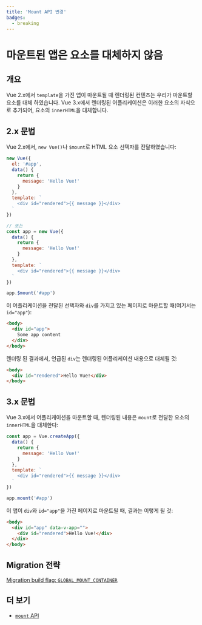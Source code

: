 ```yaml
---
title: 'Mount API 변경'
badges:
  - breaking
---
```


# 마운트된 앱은 요소를 대체하지 않음 <MigrationBadges :badges="$frontmatter.badges" />

## 개요

Vue 2.x에서 `template`을 가진 앱이 마운트될 때 렌더링된 컨텐츠는 우리가 마운트할 요소를 대체 하였습니다. Vue 3.x에서 렌더링된 어플리케이션은 이러한 요소의 자식으로 추가되어, 요소의 `innerHTML`을 대체합니다.

## 2.x 문법

Vue 2.x에서, `new Vue()`나 `$mount`로 HTML 요소 선택자를 전달하였습니다:

```js
new Vue({
  el: '#app',
  data() {
    return {
      message: 'Hello Vue!'
    }
  },
  template: `
    <div id="rendered">{{ message }}</div>
  `
})

// 또는
const app = new Vue({
  data() {
    return {
      message: 'Hello Vue!'
    }
  },
  template: `
    <div id="rendered">{{ message }}</div>
  `
})

app.$mount('#app')
```

이 어플리케이션을 전달된 선택자와 `div`를 가지고 있는 페이지로 마운트할 때(여기서는 `id="app"`):

```html
<body>
  <div id="app">
    Some app content
  </div>
</body>
```

렌더링 된 결과에서, 언급된 `div`는 렌더링된 어플리케이션 내용으로 대체될 것:

```html
<body>
  <div id="rendered">Hello Vue!</div>
</body>
```

## 3.x 문법

Vue 3.x에서 어플리케이션을 마운트할 때, 렌더링된 내용은 `mount`로 전달한 요소의 `innerHTML`을 대체한다:

```js
const app = Vue.createApp({
  data() {
    return {
      message: 'Hello Vue!'
    }
  },
  template: `
    <div id="rendered">{{ message }}</div>
  `
})

app.mount('#app')
```

이 앱이 `div`와 `id="app"`을 가진 페이지로 마운트될 때, 결과는 이렇게 될 것:

```html
<body>
  <div id="app" data-v-app="">
    <div id="rendered">Hello Vue!</div>
  </div>
</body>
```

## Migration 전략

[Migration build flag: `GLOBAL_MOUNT_CONTAINER`](migration-build.html#compat-configuration)

## 더 보기

- [`mount` API](/api/application-api.html#mount)
